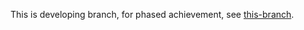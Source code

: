This is developing branch, for phased achievement, see [this-branch](https://github.com/XLxiaoliaoGmail/rv32i-cpu/tree/mul-cycle).
